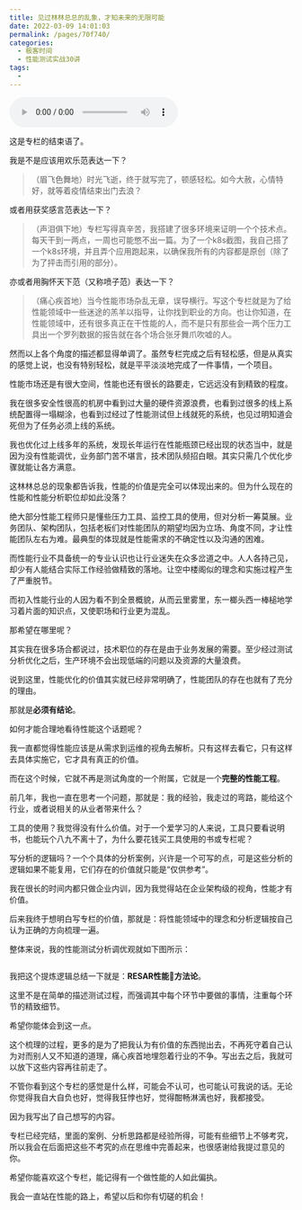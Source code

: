 ```yaml
---
title: 见过林林总总的乱象，才知未来的无限可能
date: 2022-03-09 14:01:03
permalink: /pages/70f740/
categories:
  - 极客时间
  - 性能测试实战30讲
tags:
  - 
---
```

<audio title="结束语.见过林林总总的乱象，才知未来的无限可能" src="https://static001.geekbang.org/resource/audio/c7/a3/c716dca9d6ca46b27aad18fcb5d5e4a3.mp3" controls="controls"></audio> 
<p>这是专栏的结束语了。</p><p>我是不是应该用欢乐范表达一下？</p><blockquote>
<p>（眉飞色舞地）时光飞逝，终于就写完了，顿感轻松。如今大赦，心情特好，就等着疫情结束出门去浪？</p>
</blockquote><p>或者用获奖感言范表达一下？</p><blockquote>
<p>（声泪俱下地）专栏写得真辛苦，我搭建了很多环境来证明一个个技术点。每天干到一两点，一周也可能憋不出一篇。为了一个k8s截图，我自己搭了一个k8s环境，并且弄个应用跑起来，以确保我所有的内容都是原创（除了为了抨击而引用的部分）。</p>
</blockquote><p>亦或者用胸怀天下范（又称喷子范）表达一下？</p><blockquote>
<p>（痛心疾首地）当今性能市场杂乱无章，误导横行。写这个专栏就是为了给性能领域中一些迷途的羔羊以指导，让你找到职业的方向。也让你知道，在性能领域中，还有很多真正在干性能的人，而不是只有那些会一两个压力工具出一个罗列数据的报告就在各个场合张牙舞爪吹嘘的人。</p>
</blockquote><p>然而以上各个角度的描述都显得单调了。虽然专栏完成之后有轻松感，但是从真实的感觉上说，也没有特别轻松，就是平平淡淡地完成了一件事情，一个项目。</p><p>性能市场还是有很大空间，性能也还有很长的路要走，它远远没有到精致的程度。</p><p>我在很多安全性很高的机房中看到过大量的硬件资源浪费，也看到过很多的线上系统配置得一塌糊涂，也看到过经过了性能测试但上线就死的系统，也见过明知道会死但为了任务必须上线的系统。</p><!-- [[[read_end]]] --><p>我也优化过上线多年的系统，发现长年运行在性能瓶颈已经出现的状态当中，就是因为没有性能调优，业务部门苦不堪言，技术团队频招白眼。其实只需几个优化步骤就能让各方满意。</p><p>这林林总总的现象都告诉我，性能的价值是完全可以体现出来的。但为什么现在的性能和性能分析职位却如此没落？</p><p>绝大部分性能工程师只是懂些压力工具、监控工具的使用，但对分析一筹莫展。业务团队、架构团队，包括老板们对性能团队的期望均因为立场、角度不同，才让性能团队左右为难。最典型的体现就是性能需求的不确定性以及沟通的困难。</p><p>而性能行业不具备统一的专业认识也让行业迷失在众多岔道之中。人人各持己见，却少有人能结合实际工作经验做精致的落地。让空中楼阁似的理念和实施过程产生了严重脱节。</p><p>而初入性能行业的人因为看不到全景概貌，从而云里雾里，东一榔头西一棒槌地学习着片面的知识点，又使职场和行业更为混乱。</p><p>那希望在哪里呢？</p><p>其实我在很多场合都说过，技术职位的存在是由于业务发展的需要。至少经过测试分析优化之后，生产环境不会出现低端的问题以及资源的大量浪费。</p><p>说到这里，性能优化的价值其实就已经非常明确了，性能团队的存在也就有了充分的理由。</p><p>那就是<strong>必须有结论</strong>。</p><p>如何才能合理地看待性能这个话题呢？</p><p>我一直都觉得性能应该是从需求到运维的视角去解析。只有这样去看它，只有这样去具体实施它，它才具有真正的价值。</p><p>而在这个时候，它就不再是测试角度的一个附属，它就是一个<strong>完整的性能工程</strong>。</p><p>前几年，我也一直在思考一个问题，那就是：我的经验，我走过的弯路，能给这个行业，或者说相关的从业者带来什么？</p><p>工具的使用？我觉得没有什么价值。对于一个爱学习的人来说，工具只要看说明书，也能玩个八九不离十了，为什么要花钱买工具使用的书或专栏呢？</p><p>写分析的逻辑吗？一个个具体的分析案例，兴许是一个可写的点，可是这些分析的逻辑如果不能复用，它们存在的价值就只能是“仅供参考”。</p><p>我在很长的时间内都只做企业内训，因为我觉得站在企业架构级的视角，性能才有价值。</p><p>后来我终于想明白写专栏的价值，那就是：将性能领域中的理念和分析逻辑按自己认为正确的方向梳理一遍。</p><p>整体来说，我的性能测试分析调优观就如下图所示：</p><p><img src="https://static001.geekbang.org/resource/image/79/d9/79cca819f21756a6b88c77d5e83500d9.png" alt=""></p><p>我把这个提炼逻辑总结一下就是：<strong>RESAR性能方法论</strong>。</p><p>这里不是在简单的描述测试过程，而强调其中每个环节中要做的事情，注重每个环节的精致细节。</p><p>希望你能体会到这一点。</p><p>这个梳理的过程，更多的是为了把我认为有价值的东西抛出去，不再死守着自己认为对而别人又不知道的道理，痛心疾首地埋怨着行业的不争。写出去之后，我就可以放下这些内容再往前走了。</p><p>不管你看到这个专栏的感觉是什么样，可能会不认可，也可能认可我说的话。无论你觉得我自大自负也好，觉得我狂悖也好，觉得酣畅淋漓也好，我都接受。</p><p>因为我写出了自己想写的内容。</p><p>专栏已经完结，里面的案例、分析思路都是经验所得，可能有些细节上不够考究，所以我会在后面把这些不考究的点在思维中完善起来，也很感谢给我提过意见的你。</p><p>希望你能喜欢这个专栏，能记得有一个做性能的人如此偏执。</p><p>我会一直站在性能的路上，希望以后和你有切磋的机会！</p><p><a href="https://jinshuju.net/f/O0Ylxv"><img src="https://static001.geekbang.org/resource/image/07/b1/079ce1ea0d9f68e9ecd3c19be77e52b1.jpg" alt=""></a></p>